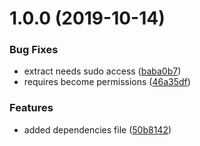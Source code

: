 # 1.0.0 (2019-10-14)


### Bug Fixes

* extract needs sudo access ([baba0b7](https://github.com/mongodb-ansible-roles/ansible-role-scons/commit/baba0b7aec80e82eeead7967bbeace7b148ef6de))
* requires become permissions ([46a35df](https://github.com/mongodb-ansible-roles/ansible-role-scons/commit/46a35df98c3386d848656cafdfadc03a8f4b9bff))


### Features

* added dependencies file ([50b8142](https://github.com/mongodb-ansible-roles/ansible-role-scons/commit/50b8142de5c1f4c618eb18eb574cf3b335ad58fe))
